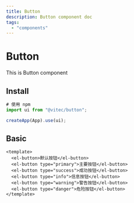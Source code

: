 ```yaml
---
title: Button
description: Button component doc
tags:
  - "components"
---
```


# Button

This is Button component

## Install

```js
# 使用 npm
import ui from "@vitec/button";

createApp(App).use(ui);
```

## Basic

```vue
<template>
  <el-button>默认按钮</el-button>
  <el-button type="primary">主要按钮</el-button>
  <el-button type="success">成功按钮</el-button>
  <el-button type="info">信息按钮</el-button>
  <el-button type="warning">警告按钮</el-button>
  <el-button type="danger">危险按钮</el-button>
</template>
```
